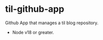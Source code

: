 til-github-app
==============

Github App that manages a til blog repository.

- Node v18 or greater.